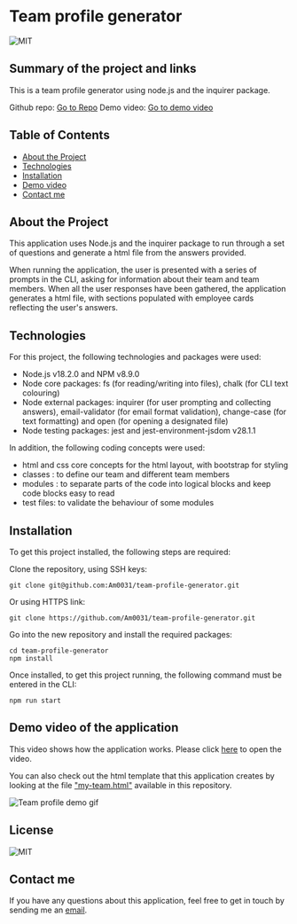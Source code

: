 # Team profile generator

![MIT](https://img.shields.io/badge/License-MIT-blue)

## Summary of the project and links

This is a team profile generator using node.js and the inquirer package.

Github repo: [Go to Repo](https://github.com/Am0031/team-profile-generator/tree/dev)
Demo video: [Go to demo video]()

## Table of Contents

- [About the Project](#about-the-project)
- [Technologies](#technologies)
- [Installation](#installation)
- [Demo video](#demo-video-of-the-application)
- [Contact me](#contact-me)

## About the Project

This application uses Node.js and the inquirer package to run through a set of questions and generate a html file from the answers provided.

When running the application, the user is presented with a series of prompts in the CLI, asking for information about their team and team members. When all the user responses have been gathered, the application generates a html file, with sections populated with employee cards reflecting the user's answers.

## Technologies

For this project, the following technologies and packages were used:

- Node.js v18.2.0 and NPM v8.9.0
- Node core packages: fs (for reading/writing into files), chalk (for CLI text colouring)
- Node external packages: inquirer (for user prompting and collecting answers), email-validator (for email format validation), change-case (for text formatting) and open (for opening a designated file)
- Node testing packages: jest and jest-environment-jsdom v28.1.1

In addition, the following coding concepts were used:

- html and css core concepts for the html layout, with bootstrap for styling
- classes : to define our team and different team members
- modules : to separate parts of the code into logical blocks and keep code blocks easy to read
- test files: to validate the behaviour of some modules

## Installation

To get this project installed, the following steps are required:

Clone the repository, using SSH keys:

```
git clone git@github.com:Am0031/team-profile-generator.git
```

Or using HTTPS link:

```
git clone https://github.com/Am0031/team-profile-generator.git
```

Go into the new repository and install the required packages:

```
cd team-profile-generator
npm install
```

Once installed, to get this project running, the following command must be entered in the CLI:

```
npm run start
```

## Demo video of the application

This video shows how the application works.
Please click [here]() to open the video.

You can also check out the html template that this application creates by looking at the file ["my-team.html"](./dist/junggle.html) available in this repository.

![Team profile demo gif](readme-generator-demo.gif)

## License

![MIT](https://img.shields.io/badge/License-MIT-blue)

## Contact me

If you have any questions about this application, feel free to get in touch by sending me an [email](mailto:amelie.pira@gmail.com).
